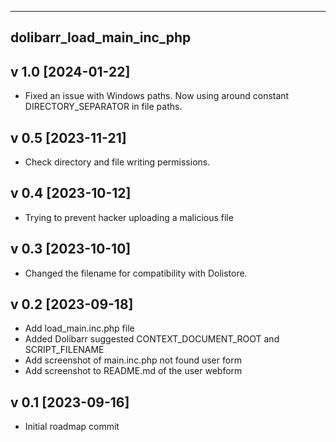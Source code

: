 ---------------------------------
   dolibarr_load_main_inc_php
---------------------------------

## v 1.0 [2024-01-22]
- Fixed an issue with Windows paths. Now using around constant DIRECTORY_SEPARATOR in file paths.

## v 0.5 [2023-11-21]
- Check directory and file writing permissions.

## v 0.4 [2023-10-12]
- Trying to prevent hacker uploading a malicious file

## v 0.3 [2023-10-10]
- Changed the filename for compatibility with Dolistore.

## v 0.2 [2023-09-18]
- Add load_main.inc.php file
- Added Dolibarr suggested CONTEXT_DOCUMENT_ROOT and SCRIPT_FILENAME
- Add screenshot of main.inc.php not found user form
- Add screenshot to README.md of the user webform

## v 0.1 [2023-09-16]
- Initial roadmap commit

